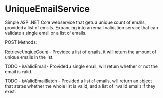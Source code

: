 # UniqueEmailService
Simple ASP .NET Core webservice that gets a unique count of emails, provided a list of emails.
Expanding into an email validation service that can validate a single email or a list of emails.

POST Methods:

RetrieveUnqiueCount - Provided a list of emails, it will return the amount of unique emails in the list.

TODO - isValidEmail - Provided a single email, will return whether or not the email is valid.

TODO - isValidEmailBatch - Provided a list of emails, will return an object that states whether the whole list is valid, and a list of invalid emails if they exist.

